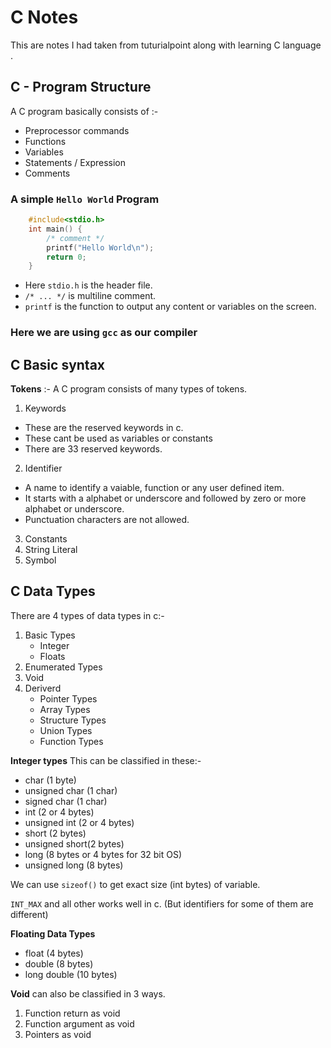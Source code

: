 # C Notes
This are notes I had taken from tuturialpoint along with learning C language .

## C - Program Structure

A C program basically consists of :-
- Preprocessor commands
- Functions
- Variables
- Statements / Expression
- Comments

### A simple `Hello World` Program
``` c
    #include<stdio.h>
    int main() {
        /* comment */
        printf("Hello World\n");
        return 0;
    }
```

- Here `stdio.h` is the header file.
- `/* ... */` is multiline comment.
- `printf` is the function to output any content or variables on the screen.

### Here we are using `gcc` as our compiler

## C Basic syntax

**Tokens** :- A C program consists of many types of tokens.
1. Keywords
- These are the reserved keywords in c.
- These cant be used as variables or constants
- There are 33 reserved keywords.
2. Identifier
- A name to identify a vaiable, function or any user defined item.
- It starts with a alphabet or underscore and followed by zero or more alphabet or underscore.
- Punctuation characters are not allowed.
3. Constants
4. String Literal
5. Symbol

## C Data Types

There are 4 types of data types in c:-

1. Basic Types
    - Integer
    - Floats
2. Enumerated Types
3. Void
4. Deriverd
    - Pointer Types
    - Array Types
    - Structure Types
    - Union Types
    - Function Types

**Integer types** 
This can be classified in these:-
- char (1 byte)
- unsigned char (1 char)
- signed char (1 char)
- int (2 or 4 bytes)
- unsigned int (2 or 4 bytes)
- short (2 bytes)
- unsigned short(2 bytes)
- long (8 bytes  or 4 bytes for 32 bit OS)
- unsigned long (8 bytes)

We can use `sizeof()` to get exact size (int bytes) of variable.

`INT_MAX` and all other works well in c.
(But identifiers for some of them are different)

**Floating Data Types** 
- float (4 bytes)
- double (8 bytes)
- long double (10 bytes)

**Void** can also be classified in 3 ways.
1. Function return as void
2. Function argument as void
3. Pointers as void

